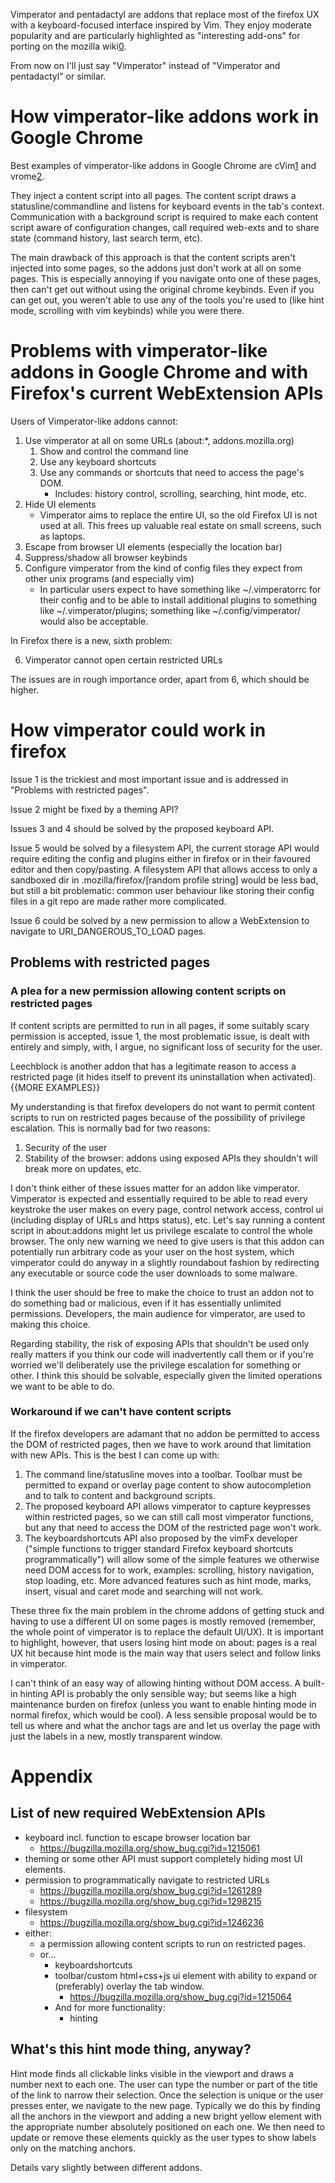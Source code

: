 Vimperator and pentadactyl are addons that replace most of the firefox UX with a keyboard-focused interface inspired by Vim. They enjoy moderate popularity and are particularly highlighted as "interesting add-ons" for porting on the mozilla wiki[0].

From now on I'll just say "Vimperator" instead of "Vimperator and pentadactyl" or similar.

# How vimperator-like addons work in Google Chrome

Best examples of vimperator-like addons in Google Chrome are cVim[1] and vrome[2].

They inject a content script into all pages. The content script draws a statusline/commandline and listens for keyboard events in the tab's context. Communication with a background script is required to make each content script aware of configuration changes, call required web-exts and to share state (command history, last search term, etc).

The main drawback of this approach is that the content scripts aren't injected into some pages, so the addons just don't work at all on some pages. This is especially annoying if you navigate onto one of these pages, then can't get out without using the original chrome keybinds. Even if you can get out, you weren't able to use any of the tools you're used to (like hint mode, scrolling with vim keybinds) while you were there.

# Problems with vimperator-like addons in Google Chrome and with Firefox's current WebExtension APIs

Users of Vimperator-like addons cannot:

1. Use vimperator at all on some URLs (about:\*, addons.mozilla.org)
    1. Show and control the command line
    2. Use any keyboard shortcuts
    3. Use any commands or shortcuts that need to access the page's DOM.
        * Includes: history control, scrolling, searching, hint mode, etc.
2. Hide UI elements
    *  Vimperator aims to replace the entire UI, so the old Firefox UI is not used at all. This frees up valuable real estate on small screens, such as laptops.
3. Escape from browser UI elements (especially the location bar)
4. Suppress/shadow all browser keybinds
5. Configure vimperator from the kind of config files they expect from other unix programs (and especially vim)
    * In particular users expect to have something like ~/.vimperatorrc for their config and to be able to install additional plugins to something like ~/.vimperator/plugins; something like ~/.config/vimperator/ would also be acceptable.

In Firefox there is a new, sixth problem:

6. Vimperator cannot open certain restricted URLs

The issues are in rough importance order, apart from 6, which should be higher.

# How vimperator could work in firefox

Issue 1 is the trickiest and most important issue and is addressed in "Problems with restricted pages".

Issue 2 might be fixed by a theming API?

Issues 3 and 4 should be solved by the proposed keyboard API.

Issue 5 would be solved by a filesystem API, the current storage API would require editing the config and plugins either in firefox or in their favoured editor and then copy/pasting. A filesystem API that allows access to only a sandboxed dir in .mozilla/firefox/[random profile string] would be less bad, but still a bit problematic: common user behaviour like storing their config files in a git repo are made rather more complicated.

Issue 6 could be solved by a new permission to allow a WebExtension to navigate to URI_DANGEROUS_TO_LOAD pages.

## Problems with restricted pages

### A plea for a new permission allowing content scripts on restricted pages

If content scripts are permitted to run in all pages, if some suitably scary permission is accepted, issue 1, the most problematic issue, is dealt with entirely and simply, with, I argue, no significant loss of security for the user.

Leechblock is another addon that has a legitimate reason to access a restricted page (it hides itself to prevent its uninstallation when activated). {{MORE EXAMPLES}}

My understanding is that firefox developers do not want to permit content scripts to run on restricted pages because of the possibility of privilege escalation. This is normally bad for two reasons:

1. Security of the user
2. Stability of the browser: addons using exposed APIs they shouldn't will break more on updates, etc.

I don't think either of these issues matter for an addon like vimperator. Vimperator is expected and essentially required to be able to read every keystroke the user makes on every page, control network access, control ui (including display of URLs and https status), etc. Let's say running a content script in about:addons might let us privilege escalate to control the whole browser. The only new warning we need to give users is that this addon can potentially run arbitrary code as your user on the host system, which vimperator could do anyway in a slightly roundabout fashion by redirecting any executable or source code the user downloads to some malware.

I think the user should be free to make the choice to trust an addon not to do something bad or malicious, even if it has essentially unlimited permissions. Developers, the main audience for vimperator, are used to making this choice.

Regarding stability, the risk of exposing APIs that shouldn't be used only really matters if you think our code will inadvertently call them or if you're worried we'll deliberately use the privilege escalation for something or other. I think this should be solvable, especially given the limited operations we want to be able to do.

### Workaround if we can't have content scripts

If the firefox developers are adamant that no addon be permitted to access the DOM of restricted pages, then we have to work around that limitation with new APIs. This is the best I can come up with:

1. The command line/statusline moves into a toolbar. Toolbar must be permitted to expand or overlay page content to show autocompletion and to talk to content and background scripts.
2. The proposed keyboard API allows vimperator to capture keypresses within restricted pages, so we can still call most vimperator functions, but any that need to access the DOM of the restricted page won't work.
3. The keyboardshortcuts API also proposed by the vimFx developer ("simple functions to trigger standard Firefox keyboard shortcuts programmatically") will allow some of the simple features we otherwise need DOM access for to work, examples: scrolling, history navigation, stop loading, etc. More advanced features such as hint mode, marks, insert, visual and caret mode and searching will not work.

These three fix the main problem in the chrome addons of getting stuck and having to use a different UI on some pages is mostly removed (remember, the whole point of vimperator is to replace the default UI/UX). It is important to highlight, however, that users losing hint mode on about: pages is a real UX hit because hint mode is the main way that users select and follow links in vimperator. 

I can't think of an easy way of allowing hinting without DOM access. A built-in hinting API is probably the only sensible way; but seems like a high maintenance burden on firefox (unless you want to enable hinting mode in normal firefox, which would be cool). A less sensible proposal would be to tell us where and what the anchor tags are and let us overlay the page with just the labels in a new, mostly transparent window.

# Appendix

## List of new required WebExtension APIs

* keyboard incl. function to escape browser location bar
    * https://bugzilla.mozilla.org/show_bug.cgi?id=1215061
* theming or some other API must support completely hiding most UI elements.
* permission to programmatically navigate to restricted URLs
    * https://bugzilla.mozilla.org/show_bug.cgi?id=1261289
    * https://bugzilla.mozilla.org/show_bug.cgi?id=1298215
* filesystem
    * https://bugzilla.mozilla.org/show_bug.cgi?id=1246236
* either:
    * a permission allowing content scripts to run on restricted pages.
    * or...
        * keyboardshortcuts
        * toolbar/custom html+css+js ui element with ability to expand or (preferably) overlay the tab window.
            * https://bugzilla.mozilla.org/show_bug.cgi?id=1215064
        * And for more functionality:
            * hinting

## What's this hint mode thing, anyway?

Hint mode finds all clickable links visible in the viewport and draws a number next to each one. The user can type the number or part of the title of the link to narrow their selection. Once the selection is unique or the user presses enter, we navigate to the new page. Typically we do this by finding all the anchors in the viewport and adding a new bright yellow element with the appropriate number absolutely positioned on each one. We then need to update or remove these elements quickly as the user types to show labels only on the matching anchors.

Details vary slightly between different addons.

[0]: https://wiki.mozilla.org/WebExtensions/Future
[1]: https://github.com/1995eaton/chromium-vim
[2]: https://github.com/jinzhu/vrome
